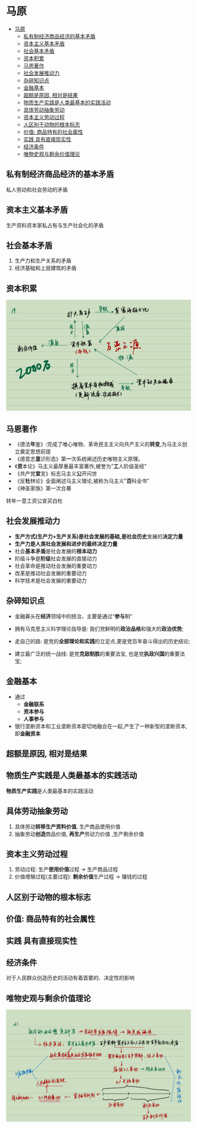 # 马原

- [马原](#马原)
  - [私有制经济商品经济的基本矛盾](#私有制经济商品经济的基本矛盾)
  - [资本主义基本矛盾](#资本主义基本矛盾)
  - [社会基本矛盾](#社会基本矛盾)
  - [资本积累](#资本积累)
  - [⻢恩著作](#恩著作)
  - [社会发展推动力](#社会发展推动力)
  - [杂碎知识点](#杂碎知识点)
  - [金融基本](#金融基本)
  - [超额是原因, 相对是结果](#超额是原因-相对是结果)
  - [物质生产实践是人类最基本的实践活动](#物质生产实践是人类最基本的实践活动)
  - [具体劳动抽象劳动](#具体劳动抽象劳动)
  - [资本主义劳动过程](#资本主义劳动过程)
  - [人区别于动物的根本标志](#人区别于动物的根本标志)
  - [价值: 商品特有的社会属性](#价值-商品特有的社会属性)
  - [实践 具有直接现实性](#实践-具有直接现实性)
  - [经济条件](#经济条件)
  - [唯物史观与剩余价值理论](#唯物史观与剩余价值理论)

## 私有制经济商品经济的基本矛盾

私人劳动和社会劳动的矛盾

## 资本主义基本矛盾

⽣产资料资本家私占有与⽣产社会化的⽭盾

## 社会基本矛盾

1. 生产力和生产关系的矛盾
2. 经济基础和上层建筑的矛盾

## 资本积累

![20221127201801](https://raw.githubusercontent.com/Logible/Image/main/note_image/20221127201801.png)

## ⻢恩著作

- 《德法**年**鉴》:完成了唯心唯物、⾰命⺠主主义向共产­主义的**转变**,为⻢主义创⽴奠定思想前提
- 《德意志**意**识形态》第**一**次系统阐述历史唯物主义原理。
- 《**资**本论》⻢主义最厚重最丰富著作,被誉为"**工**人阶级圣经"
- 《共产党**宣**⾔》标志⻢主义**公**开问世
- 《反**杜**林论》全⾯阐述⻢主义理论,被称为⻢主义"**百**科全书"
- 《神圣家族》第一次合著

转年⼀意⼯资公宣买⽩杜

## 社会发展推动力

- **⽣产⽅式(生产力+生产关系)**是社会发展的基础,是社会**历史**发展的**决定力量**
- **⽣产⼒**是⼈类社会发展和进步的**最终决定⼒量**
- 社会**基本⽭盾**是社会发展的**根本动⼒**
- 阶级⽃争是**阶级**社会发展的直接动⼒
- 社会⾰命是推动社会发展的重要动⼒
- 改⾰是推动社会发展的重要动⼒
- 科学技术是社会发展的重要动⼒

## 杂碎知识点

- 金融寡头在**经济**领域中的统治，主要是通过“**参与**制”

- 拥有马克思主义科学理论指导是: 我们党鲜明的**政治品格**和强大的**政治优势**;
- 走自己的路: 是党的**全部理论和实践**的立足点,更是党百年奋斗得出的历史结论;
- 建立最广泛的统一战线: 是党**克敌制胜**的重要法宝, 也是党**执政兴国**的重要法宝;

## 金融基本

- 通过
  - **金融联系**
  - **资本参与**
  - **人事参与**
- 银行垄断资本和工业垄断资本密切地融合在一起,产生了一种新型的垄断资本,即**金融资本**

## 超额是原因, 相对是结果

## 物质生产实践是人类最基本的实践活动

**物质生产实践**是人类最基本的实践活动

## 具体劳动抽象劳动

1. 具体劳动**转移生产资料价值**, ⽣产商品使⽤价值
2. 抽象劳动**创造**商品价值, **再生产**劳动⼒价值 ,⽣产剩余价值

## 资本主义劳动过程

1. 劳动过程: ⽣产**使⽤价值**过程 → ⽣产商品过程
2. 价值增殖过程(主要过程): **剩余价值**⽣产过程 → 赚钱的过程

## 人区别于动物的根本标志

## 价值: 商品特有的社会属性

## 实践 具有直接现实性

## 经济条件

对于人民群众创造历史的活动有着首要的、决定性的影响

## 唯物史观与剩余价值理论

![20221222183609](https://raw.githubusercontent.com/Logible/Image/main/note_image/20221222183609.png)